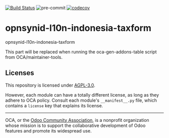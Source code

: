 [![Build Status](https://travis-ci.com/open-synergy/opnsynid-l10n-indonesia-taxform.svg?branch=14.0)](https://travis-ci.com/open-synergy/opnsynid-l10n-indonesia-taxform)
![pre-commit](https://github.com/open-synergy/opnsynid-l10n-indonesia-taxform/actions/workflows/pre-commit.yml/badge.svg)
[![codecov](https://codecov.io/gh/open-synergy/opnsynid-l10n-indonesia-taxform/branch/14.0/graph/badge.svg)](https://codecov.io/gh/open-synergy/opnsynid-l10n-indonesia-taxform)

<!-- /!\ do not modify above this line -->

# opnsynid-l10n-indonesia-taxform

opnsynid-l10n-indonesia-taxform

<!-- /!\ do not modify below this line -->

<!-- prettier-ignore-start -->

[//]: # (addons)

This part will be replaced when running the oca-gen-addons-table script from OCA/maintainer-tools.

[//]: # (end addons)

<!-- prettier-ignore-end -->

## Licenses

This repository is licensed under [AGPL-3.0](LICENSE).

However, each module can have a totally different license, as long as they adhere to OCA
policy. Consult each module's `__manifest__.py` file, which contains a `license` key
that explains its license.

----

OCA, or the [Odoo Community Association](http://odoo-community.org/), is a nonprofit
organization whose mission is to support the collaborative development of Odoo features
and promote its widespread use.
